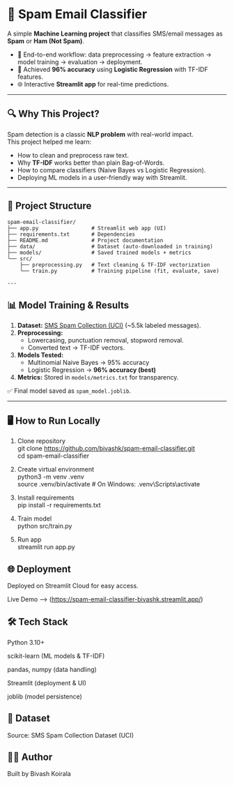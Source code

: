 # 📧 Spam Email Classifier  

A simple **Machine Learning project** that classifies SMS/email messages as **Spam** or **Ham (Not Spam)**.  

- 🚀 End-to-end workflow: data preprocessing → feature extraction → model training → evaluation → deployment.  
- 🎯 Achieved **96% accuracy** using **Logistic Regression** with TF-IDF features.  
- 🌐 Interactive **Streamlit app** for real-time predictions.  

---

## 🔍 Why This Project?  
Spam detection is a classic **NLP problem** with real-world impact.  
This project helped me learn:  
- How to clean and preprocess raw text.  
- Why **TF-IDF** works better than plain Bag-of-Words.  
- How to compare classifiers (Naive Bayes vs Logistic Regression).  
- Deploying ML models in a user-friendly way with Streamlit.  

---

## 🧱 Project Structure  

```
spam-email-classifier/
├── app.py                 # Streamlit web app (UI)
├── requirements.txt       # Dependencies
├── README.md              # Project documentation
├── data/                  # Dataset (auto-downloaded in training)
├── models/                # Saved trained models + metrics
└── src/
    ├── preprocessing.py   # Text cleaning & TF-IDF vectorization
    └── train.py           # Training pipeline (fit, evaluate, save)

---
```

## 📊 Model Training & Results  

1. **Dataset:** [SMS Spam Collection (UCI)](https://archive.ics.uci.edu/ml/datasets/sms+spam+collection) (~5.5k labeled messages).  
2. **Preprocessing:**  
   - Lowercasing, punctuation removal, stopword removal.  
   - Converted text → TF-IDF vectors.  
3. **Models Tested:**  
   - Multinomial Naive Bayes → 95% accuracy  
   - Logistic Regression → **96% accuracy (best)**  
4. **Metrics:** Stored in `models/metrics.txt` for transparency.  

✅ Final model saved as `spam_model.joblib`.  

---

## 🖥️ How to Run Locally  

 1. Clone repository \
git clone https://github.com/bivashk/spam-email-classifier.git \
cd spam-email-classifier 

 2. Create virtual environment \
python3 -m venv .venv \
source .venv/bin/activate   # On Windows: .venv\Scripts\activate

 3. Install requirements \
pip install -r requirements.txt

 4. Train model \
python src/train.py

 5. Run app \
streamlit run app.py

## 🌐 Deployment

Deployed on Streamlit Cloud for easy access.

Live Demo --> (https://spam-email-classifier-bivashk.streamlit.app/)

## 🛠️ Tech Stack

Python 3.10+

scikit-learn (ML models & TF-IDF)

pandas, numpy (data handling)

Streamlit (deployment & UI)

joblib (model persistence)

## 📌 Dataset

Source: SMS Spam Collection Dataset (UCI)

## 👨‍💻 Author

Built by Bivash Koirala
